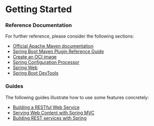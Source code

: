 # Getting Started

### Reference Documentation

For further reference, please consider the following sections:

* [Official Apache Maven documentation](https://maven.apache.org/guides/index.html)
* [Spring Boot Maven Plugin Reference Guide](https://docs.spring.io/spring-boot/docs/2.5.2/maven-plugin/reference/html/)
* [Create an OCI image](https://docs.spring.io/spring-boot/docs/2.5.2/maven-plugin/reference/html/#build-image)
* [Spring Configuration Processor](https://docs.spring.io/spring-boot/docs/2.5.2/reference/htmlsingle/#configuration-metadata-annotation-processor)
* [Spring Web](https://docs.spring.io/spring-boot/docs/2.5.2/reference/htmlsingle/#boot-features-developing-web-applications)
* [Spring Boot DevTools](https://docs.spring.io/spring-boot/docs/2.5.2/reference/htmlsingle/#using-boot-devtools)

### Guides

The following guides illustrate how to use some features concretely:

* [Building a RESTful Web Service](https://spring.io/guides/gs/rest-service/)
* [Serving Web Content with Spring MVC](https://spring.io/guides/gs/serving-web-content/)
* [Building REST services with Spring](https://spring.io/guides/tutorials/bookmarks/)

